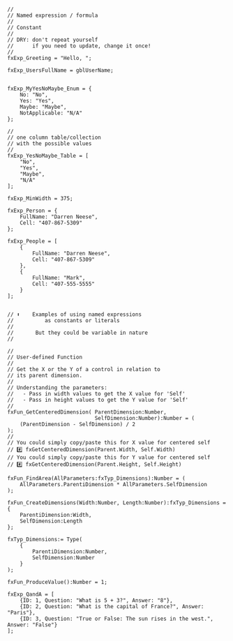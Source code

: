 
    //
    // Named expression / formula 
    //
    // Constant
    //
    // DRY: don't repeat yourself
    //      if you need to update, change it once!
    //
    fxExp_Greeting = "Hello, ";

    fxExp_UsersFullName = gblUserName; 

    
    fxExp_MyYesNoMaybe_Enum = {
        No: "No", 
        Yes: "Yes", 
        Maybe: "Maybe", 
        NotApplicable: "N/A"  
    };

    //
    // one column table/collection
    // with the possible values
    // 
    fxExp_YesNoMaybe_Table = [
        "No", 
        "Yes", 
        "Maybe", 
        "N/A"
    ];

    fxExp_MinWidth = 375; 

    fxExp_Person = {
        FullName: "Darren Neese", 
        Cell: "407-867-5309"
    };

    fxExp_People = [
        {
            FullName: "Darren Neese", 
            Cell: "407-867-5309"
        },
        {
            FullName: "Mark", 
            Cell: "407-555-5555"
        }
    ];


    // ⬆️    Examples of using named expressions
    //          as constants or literals
    //
    //       But they could be variable in nature
    //

    //
    // User-defined Function
    //
    // Get the X or the Y of a control in relation to
    // its parent dimension. 
    // 
    // Understanding the parameters: 
    //   - Pass in width values to get the X value for 'Self'
    //   - Pass in height values to get the Y value for 'Self'   
    //
    fxFun_GetCenteredDimension( ParentDimension:Number, 
                                SelfDimension:Number):Number = (
        (ParentDimension - SelfDimension) / 2
    );
    //
    // You could simply copy/paste this for X value for centered self
    // #️⃣ fxGetCenteredDimension(Parent.Width, Self.Width) 
    // You could simply copy/paste this for Y value for centered self
    // #️⃣ fxGetCenteredDimension(Parent.Height, Self.Height) 

    fxFun_FindArea(AllParameters:fxTyp_Dimensions):Number = (
        AllParameters.ParentiDimension * AllParameters.SelfDimension
    );
    
    fxFun_CreateDimensions(Width:Number, Length:Number):fxTyp_Dimensions = {
        ParentiDimension:Width, 
        SelfDimension:Length
    };

    fxTyp_Dimensions:= Type(
        {
            ParentiDimension:Number, 
            SelfDimension:Number
        }
    );

    fxFun_ProduceValue():Number = 1;

    fxExp_QandA = [
        {ID: 1, Question: "What is 5 + 3?", Answer: "8"},
        {ID: 2, Question: "What is the capital of France?", Answer: "Paris"},
        {ID: 3, Question: "True or False: The sun rises in the west.", Answer: "False"}
    ];